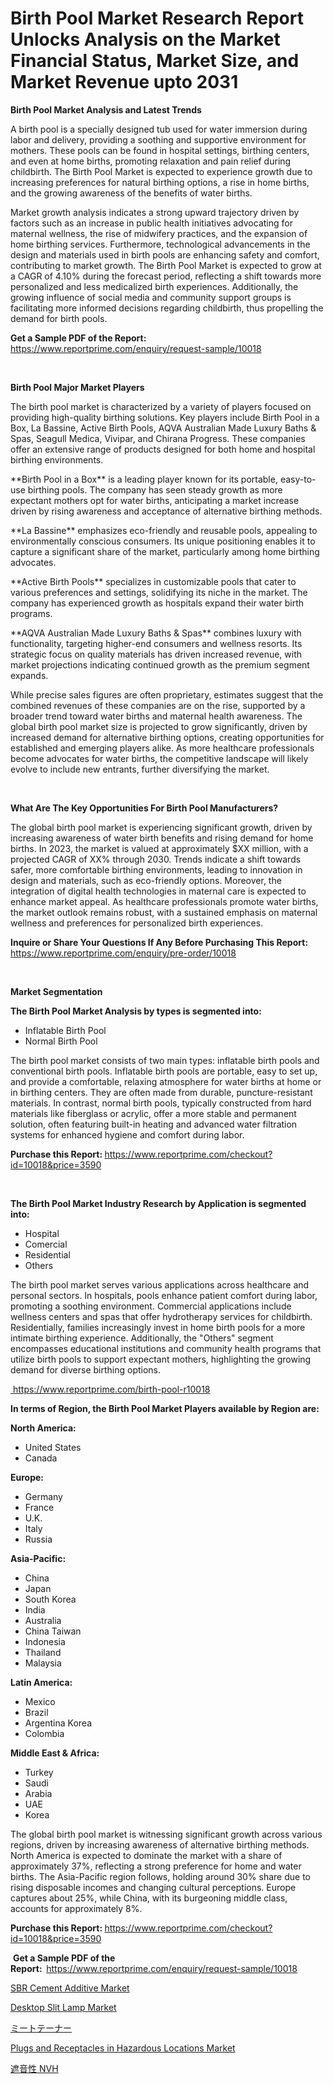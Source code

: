 <p><h1>Birth Pool Market Research Report Unlocks Analysis on the Market Financial Status, Market Size, and Market Revenue upto 2031</h1></p><p><strong>Birth Pool Market Analysis and Latest Trends</strong></p>
<p><p>A birth pool is a specially designed tub used for water immersion during labor and delivery, providing a soothing and supportive environment for mothers. These pools can be found in hospital settings, birthing centers, and even at home births, promoting relaxation and pain relief during childbirth. The Birth Pool Market is expected to experience growth due to increasing preferences for natural birthing options, a rise in home births, and the growing awareness of the benefits of water births.</p><p>Market growth analysis indicates a strong upward trajectory driven by factors such as an increase in public health initiatives advocating for maternal wellness, the rise of midwifery practices, and the expansion of home birthing services. Furthermore, technological advancements in the design and materials used in birth pools are enhancing safety and comfort, contributing to market growth. The Birth Pool Market is expected to grow at a CAGR of 4.10% during the forecast period, reflecting a shift towards more personalized and less medicalized birth experiences. Additionally, the growing influence of social media and community support groups is facilitating more informed decisions regarding childbirth, thus propelling the demand for birth pools.</p></p>
<p><strong>Get a Sample PDF of the Report:&nbsp;</strong> <a href="https://www.reportprime.com/enquiry/request-sample/10018">https://www.reportprime.com/enquiry/request-sample/10018</a></p>
<p>&nbsp;</p>
<p><strong>Birth Pool Major Market Players</strong></p>
<p><p>The birth pool market is characterized by a variety of players focused on providing high-quality birthing solutions. Key players include Birth Pool in a Box, La Bassine, Active Birth Pools, AQVA Australian Made Luxury Baths & Spas, Seagull Medica, Vivipar, and Chirana Progress. These companies offer an extensive range of products designed for both home and hospital birthing environments.</p><p>**Birth Pool in a Box** is a leading player known for its portable, easy-to-use birthing pools. The company has seen steady growth as more expectant mothers opt for water births, anticipating a market increase driven by rising awareness and acceptance of alternative birthing methods. </p><p>**La Bassine** emphasizes eco-friendly and reusable pools, appealing to environmentally conscious consumers. Its unique positioning enables it to capture a significant share of the market, particularly among home birthing advocates. </p><p>**Active Birth Pools** specializes in customizable pools that cater to various preferences and settings, solidifying its niche in the market. The company has experienced growth as hospitals expand their water birth programs.</p><p>**AQVA Australian Made Luxury Baths & Spas** combines luxury with functionality, targeting higher-end consumers and wellness resorts. Its strategic focus on quality materials has driven increased revenue, with market projections indicating continued growth as the premium segment expands.</p><p>While precise sales figures are often proprietary, estimates suggest that the combined revenues of these companies are on the rise, supported by a broader trend toward water births and maternal health awareness. The global birth pool market size is projected to grow significantly, driven by increased demand for alternative birthing options, creating opportunities for established and emerging players alike. As more healthcare professionals become advocates for water births, the competitive landscape will likely evolve to include new entrants, further diversifying the market.</p></p>
<p>&nbsp;</p>
<p><strong>What Are The Key Opportunities For Birth Pool Manufacturers?</strong></p>
<p><p>The global birth pool market is experiencing significant growth, driven by increasing awareness of water birth benefits and rising demand for home births. In 2023, the market is valued at approximately $XX million, with a projected CAGR of XX% through 2030. Trends indicate a shift towards safer, more comfortable birthing environments, leading to innovation in design and materials, such as eco-friendly options. Moreover, the integration of digital health technologies in maternal care is expected to enhance market appeal. As healthcare professionals promote water births, the market outlook remains robust, with a sustained emphasis on maternal wellness and preferences for personalized birth experiences.</p></p>
<p><strong>Inquire or Share Your Questions If Any Before Purchasing This Report:</strong> <a href="https://www.reportprime.com/enquiry/pre-order/10018">https://www.reportprime.com/enquiry/pre-order/10018</a></p>
<p>&nbsp;</p>
<p><strong>Market Segmentation</strong></p>
<p><strong>The Birth Pool Market Analysis by types is segmented into:</strong></p>
<p><ul><li>Inflatable Birth Pool</li><li>Normal Birth Pool</li></ul></p>
<p><p>The birth pool market consists of two main types: inflatable birth pools and conventional birth pools. Inflatable birth pools are portable, easy to set up, and provide a comfortable, relaxing atmosphere for water births at home or in birthing centers. They are often made from durable, puncture-resistant materials. In contrast, normal birth pools, typically constructed from hard materials like fiberglass or acrylic, offer a more stable and permanent solution, often featuring built-in heating and advanced water filtration systems for enhanced hygiene and comfort during labor.</p></p>
<p><strong>Purchase this Report:&nbsp;</strong><a href="https://www.reportprime.com/checkout?id=10018&price=3590">https://www.reportprime.com/checkout?id=10018&price=3590</a></p>
<p>&nbsp;</p>
<p><strong>The Birth Pool Market Industry Research by Application is segmented into:</strong></p>
<p><ul><li>Hospital</li><li>Comercial</li><li>Residential</li><li>Others</li></ul></p>
<p><p>The birth pool market serves various applications across healthcare and personal sectors. In hospitals, pools enhance patient comfort during labor, promoting a soothing environment. Commercial applications include wellness centers and spas that offer hydrotherapy services for childbirth. Residentially, families increasingly invest in home birth pools for a more intimate birthing experience. Additionally, the "Others" segment encompasses educational institutions and community health programs that utilize birth pools to support expectant mothers, highlighting the growing demand for diverse birthing options.</p></p>
<p><a href="https://www.reportprime.com/birth-pool-r10018">&nbsp;https://www.reportprime.com/birth-pool-r10018</a></p>
<p><strong>In terms of Region, the Birth Pool Market Players available by Region are:</strong></p>
<p>
    <p> <strong> North America: </strong>
        <ul>
            <li>United States</li>
            <li>Canada</li>
        </ul>
        </p> 
    <p> <strong> Europe: </strong>
        <ul>
            <li>Germany</li>
            <li>France</li>
            <li>U.K.</li>
            <li>Italy</li>
            <li>Russia</li>
        </ul>
        </p> 
    <p> <strong> Asia-Pacific: </strong>
        <ul>
            <li>China</li>
            <li>Japan</li>
            <li>South Korea</li>
            <li>India</li>
            <li>Australia</li>
            <li>China Taiwan</li>
            <li>Indonesia</li>
            <li>Thailand</li>
            <li>Malaysia</li>
        </ul>
        </p> 
    <p> <strong> Latin America: </strong>
        <ul>
            <li>Mexico</li>
            <li>Brazil</li>
            <li>Argentina Korea</li>
            <li>Colombia</li>
        </ul>
        </p> 
    <p> <strong> Middle East & Africa: </strong>
        <ul>
            <li>Turkey</li>
            <li>Saudi</li>
            <li>Arabia</li>
            <li>UAE</li>
            <li>Korea</li>
        </ul>
    </p>
    </p>
<p><p>The global birth pool market is witnessing significant growth across various regions, driven by increasing awareness of alternative birthing methods. North America is expected to dominate the market with a share of approximately 37%, reflecting a strong preference for home and water births. The Asia-Pacific region follows, holding around 30% share due to rising disposable incomes and changing cultural perceptions. Europe captures about 25%, while China, with its burgeoning middle class, accounts for approximately 8%.</p></p>
<p><strong>Purchase this Report: </strong><a href="https://www.reportprime.com/checkout?id=10018&price=3590">https://www.reportprime.com/checkout?id=10018&price=3590</a></p>
<p>&nbsp;<strong>Get a Sample PDF of the Report:&nbsp;&nbsp;</strong><a href="https://www.reportprime.com/enquiry/request-sample/10018">https://www.reportprime.com/enquiry/request-sample/10018</a></p>
<p><strong></strong></p>
<p><p><a href="https://www.linkedin.com/pulse/unveiling-market-trends-global-sbr-cement-additive-growth-regional-gce2f?trackingId=PIfRmBTMQIWN7Qy1eF6wYA%3D%3D">SBR Cement Additive Market</a></p><p><a href="https://github.com/jordond5lezama/Market-Research-Report-List-1/blob/main/desktop-slit-lamp-market.md">Desktop Slit Lamp Market</a></p><p><a href="https://medium.com/@mayeuwjvassey/meatainers-market-%E3%81%AF-%E3%82%B3%E3%82%B9%E3%83%88%E7%AE%A1%E7%90%86%E3%81%A8%E5%8A%B9%E7%8E%87%E5%90%91%E4%B8%8A%E3%82%92%E5%84%AA%E5%85%88%E3%81%97%E3%81%BE%E3%81%99-%E3%81%95%E3%82%89%E3%81%AB-%E5%A0%B1%E5%91%8A%E6%9B%B8%E3%81%AF%E5%B8%82%E5%A0%B4%E3%81%AE%E9%9C%80%E8%A6%81%E9%9D%A2%E3%81%A8%E4%BE%9B%E7%B5%A6%E9%9D%A2%E3%81%AE%E4%B8%A1%E6%96%B9%E3%82%92%E3%82%AB%E3%83%90%E3%83%BC%E3%81%97%E3%81%A6%E3%81%84%E3%81%BE%E3%81%99-meatainers-%E5%B8%82%E5%A0%B4%E3%81%AF-2024-%E3%81%8B%E3%82%89-9-6-af02c4fcc352?postPublishedType=initial">ミートテーナー</a></p><p><a href="https://issuu.com/reportprime-2/docs/plugs-and-receptacles-in-hazardous-_5bf737f85bfc3c">Plugs and Receptacles in Hazardous Locations Market</a></p><p><a href="https://medium.com/@giygjksk10/sound-insulation-nvh-market-%E3%81%AE%E3%82%B0%E3%83%AD%E3%83%BC%E3%83%90%E3%83%AB%E5%B8%82%E5%A0%B4%E6%A6%82%E8%A6%81%E3%81%AF-%E4%B8%96%E7%95%8C%E3%81%8A%E3%82%88%E3%81%B3%E4%B8%BB%E8%A6%81%E5%B8%82%E5%A0%B4%E3%81%AB%E3%81%8A%E3%81%91%E3%82%8B%E6%A5%AD%E7%95%8C%E3%81%AB%E5%BD%B1%E9%9F%BF%E3%82%92%E4%B8%8E%E3%81%88%E3%82%8B%E4%B8%BB%E8%A6%81%E3%81%AA%E3%83%88%E3%83%AC%E3%83%B3%E3%83%89%E3%81%AB%E3%81%A4%E3%81%84%E3%81%A6-%E7%8B%AC%E8%87%AA%E3%81%AE%E8%A6%96%E7%82%B9%E3%82%92%E6%8F%90%E4%BE%9B%E3%81%97%E3%81%BE%E3%81%99-01fd80292f48?postPublishedType=initial">遮音性 NVH</a></p></p>